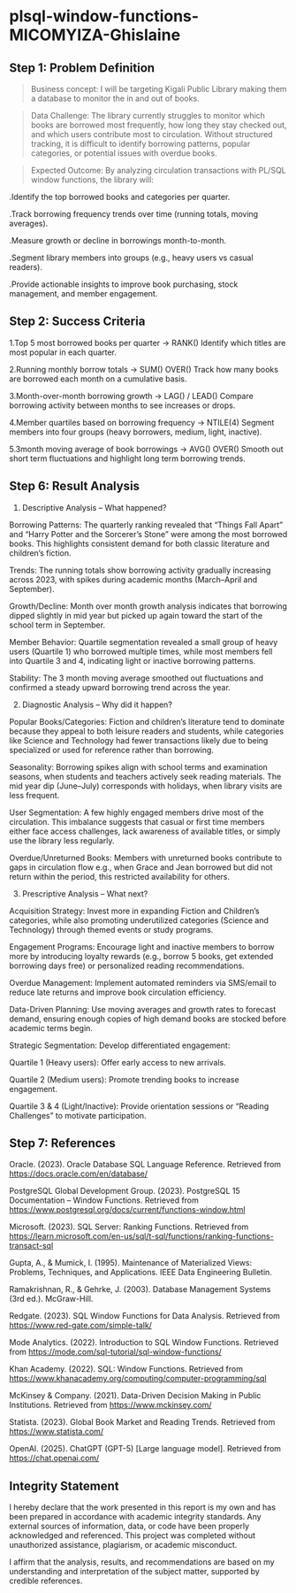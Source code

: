 # plsql-window-functions-MICOMYIZA-Ghislaine
## Step 1: Problem Definition
>Business concept:
I will be targeting Kigali Public Library making them a database to monitor the in and out of books.

>Data Challenge:
The library currently struggles to monitor which books are borrowed most frequently, how long they stay checked out, and which users contribute most to circulation. Without structured tracking, it is difficult to identify borrowing patterns, popular categories, or potential issues with overdue books.

>Expected Outcome:
By analyzing circulation transactions with PL/SQL window functions, the library will:

.Identify the top borrowed books and categories per quarter.

.Track borrowing frequency trends over time (running totals, moving averages).

.Measure growth or decline in borrowings month-to-month.

.Segment library members into groups (e.g., heavy users vs casual readers).

.Provide actionable insights to improve book purchasing, stock management, and member engagement.

## Step 2: Success Criteria

1.Top 5 most borrowed books per quarter → RANK()
Identify which titles are most popular in each quarter.

2.Running monthly borrow totals → SUM() OVER()
Track how many books are borrowed each month on a cumulative basis.

3.Month-over-month borrowing growth → LAG() / LEAD()
Compare borrowing activity between months to see increases or drops.

4.Member quartiles based on borrowing frequency → NTILE(4)
Segment members into four groups (heavy borrowers, medium, light, inactive).

5.3month moving average of book borrowings → AVG() OVER()
Smooth out short term fluctuations and highlight long term borrowing trends.


## Step 6: Result Analysis

1. Descriptive Analysis – What happened?

Borrowing Patterns: The quarterly ranking revealed that “Things Fall Apart” and “Harry Potter and the Sorcerer’s Stone” were among the most borrowed books. This highlights consistent demand for both classic literature and children’s fiction.

Trends: The running totals show borrowing activity gradually increasing across 2023, with spikes during academic months (March–April and September).

Growth/Decline: Month over month growth analysis indicates that borrowing dipped slightly in mid year but picked up again toward the start of the school term in September.

Member Behavior: Quartile segmentation revealed a small group of heavy users (Quartile 1) who borrowed multiple times, while most members fell into Quartile 3 and 4, indicating light or inactive borrowing patterns.

Stability: The 3 month moving average smoothed out fluctuations and confirmed a steady upward borrowing trend across the year.

2. Diagnostic Analysis – Why did it happen?

Popular Books/Categories: Fiction and children’s literature tend to dominate because they appeal to both leisure readers and students, while categories like Science and Technology had fewer transactions likely due to being specialized or used for reference rather than borrowing.

Seasonality: Borrowing spikes align with school terms and examination seasons, when students and teachers actively seek reading materials. The mid year dip (June–July) corresponds with holidays, when library visits are less frequent.

User Segmentation: A few highly engaged members drive most of the circulation. This imbalance suggests that casual or first time members either face access challenges, lack awareness of available titles, or simply use the library less regularly.

Overdue/Unreturned Books: Members with unreturned books contribute to gaps in circulation flow e.g., when Grace and Jean borrowed but did not return within the period, this restricted availability for others.

3. Prescriptive Analysis – What next?

Acquisition Strategy: Invest more in expanding Fiction and Children’s categories, while also promoting underutilized categories (Science and Technology) through themed events or study programs.

Engagement Programs: Encourage light and inactive members to borrow more by introducing loyalty rewards (e.g., borrow 5 books, get extended borrowing days free) or personalized reading recommendations.

Overdue Management: Implement automated reminders via SMS/email to reduce late returns and improve book circulation efficiency.

Data-Driven Planning: Use moving averages and growth rates to forecast demand, ensuring enough copies of high demand books are stocked before academic terms begin.

Strategic Segmentation: Develop differentiated engagement:

Quartile 1 (Heavy users): Offer early access to new arrivals.

Quartile 2 (Medium users): Promote trending books to increase engagement.

Quartile 3 & 4 (Light/Inactive): Provide orientation sessions or “Reading Challenges” to motivate participation.

## Step 7: References

Oracle. (2023). Oracle Database SQL Language Reference. Retrieved from https://docs.oracle.com/en/database/

PostgreSQL Global Development Group. (2023). PostgreSQL 15 Documentation – Window Functions. Retrieved from https://www.postgresql.org/docs/current/functions-window.html

Microsoft. (2023). SQL Server: Ranking Functions. Retrieved from https://learn.microsoft.com/en-us/sql/t-sql/functions/ranking-functions-transact-sql

Gupta, A., & Mumick, I. (1995). Maintenance of Materialized Views: Problems, Techniques, and Applications. IEEE Data Engineering Bulletin.

Ramakrishnan, R., & Gehrke, J. (2003). Database Management Systems (3rd ed.). McGraw-Hill.

Redgate. (2023). SQL Window Functions for Data Analysis. Retrieved from https://www.red-gate.com/simple-talk/

Mode Analytics. (2022). Introduction to SQL Window Functions. Retrieved from https://mode.com/sql-tutorial/sql-window-functions/

Khan Academy. (2022). SQL: Window Functions. Retrieved from https://www.khanacademy.org/computing/computer-programming/sql

McKinsey & Company. (2021). Data-Driven Decision Making in Public Institutions. Retrieved from https://www.mckinsey.com/

Statista. (2023). Global Book Market and Reading Trends. Retrieved from https://www.statista.com/

OpenAI. (2025). ChatGPT (GPT-5) [Large language model]. Retrieved from https://chat.openai.com/

## Integrity Statement

I hereby declare that the work presented in this report is my own and has been prepared in accordance with academic integrity standards. Any external sources of information, data, or code have been properly acknowledged and referenced. This project was completed without unauthorized assistance, plagiarism, or academic misconduct.

I affirm that the analysis, results, and recommendations are based on my understanding and interpretation of the subject matter, supported by credible references.
